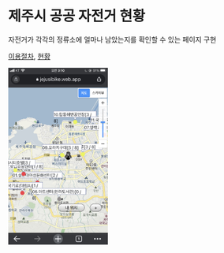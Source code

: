 # 제주시 공공 자전거 현황

자전거가 각각의 정류소에 얼마나 남았는지를 확인할 수 있는 페이지 구현

[이용절차](http://www.jejusi.go.kr/field/traffic/bike/info.do), [현황](http://www.jejusi.go.kr/field/traffic/bike/stationStatusMap.do)

<img src="IMG_90E65326006C-1.jpeg" width="40%">